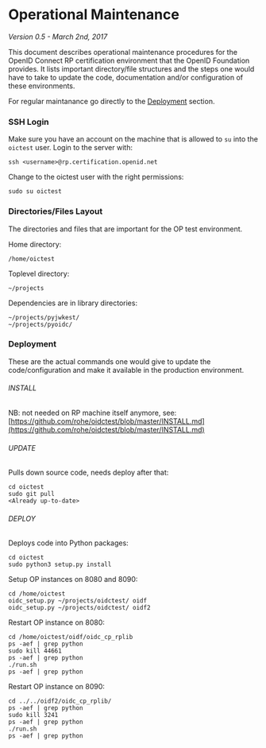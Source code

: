 # Operational Maintenance

*Version 0.5 - March 2nd, 2017*

This document describes operational maintenance procedures for the OpenID Connect RP certification environment
that the OpenID Foundation provides. It lists important directory/file structures and the steps one would have to take
to update the code, documentation and/or configuration of these environments.

For regular maintanance go directly to the [Deployment](#deployment) section.

### SSH Login

Make sure you have an account on the machine that is allowed to `su` into the `oictest` user. Login to the server with:
````shell
ssh <username>@rp.certification.openid.net
````

Change to the oictest user with the right permissions:
````shell
sudo su oictest
````

### Directories/Files Layout
The directories and files that are important for the OP test environment.

Home directory:
````
/home/oictest
````

Toplevel directory:
````
~/projects
````
Dependencies are in library directories:
````
~/projects/pyjwkest/
~/projects/pyoidc/
````

### Deployment
These are the actual commands one would give to update the code/configuration and make it available in the production environment.

###### INSTALL
NB: not needed on RP machine itself anymore, see:  
[https://github.com/rohe/oidctest/blob/master/INSTALL.md](https://github.com/rohe/oidctest/blob/master/INSTALL.md)

###### UPDATE
Pulls down source code, needs deploy after that:
````	
cd oictest
sudo git pull
<Already up-to-date>
````

###### DEPLOY
Deploys code into Python packages:
````
cd oictest
sudo python3 setup.py install
````

Setup OP instances on 8080 and 8090:
````
cd /home/oictest
oidc_setup.py ~/projects/oidctest/ oidf
oidc_setup.py ~/projects/oidctest/ oidf2
````

Restart OP instance on 8080:
````
cd /home/oictest/oidf/oidc_cp_rplib
ps -aef | grep python
sudo kill 44661
ps -aef | grep python
./run.sh 
ps -aef | grep python
````

Restart OP instance on 8090:
````
cd ../../oidf2/oidc_cp_rplib/
ps -aef | grep python
sudo kill 3241
ps -aef | grep python
./run.sh 
ps -aef | grep python
````
